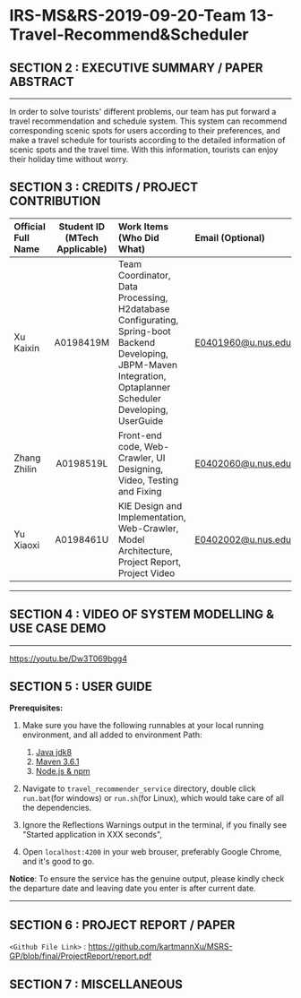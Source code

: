 IRS-MS&RS-2019-09-20-Team 13-Travel-Recommend&Scheduler
===

## SECTION 2 : EXECUTIVE SUMMARY / PAPER ABSTRACT

---
In order to solve tourists' different problems, our team has put forward a travel recommendation and schedule system. This system can recommend corresponding scenic spots for users according to their preferences, and make a travel schedule for tourists according to the detailed information of scenic spots and the travel time. With this information, tourists can enjoy their holiday time without worry.

## SECTION 3 : CREDITS / PROJECT CONTRIBUTION

| Official Full Name  | Student ID (MTech Applicable)  | Work Items (Who Did What) | Email (Optional) |
| :------------ |:---------------:| :-----| :-----|
| Xu Kaixin | A0198419M | Team Coordinator, Data Processing, H2database Configurating, Spring-boot Backend Developing, JBPM-Maven Integration, Optaplanner Scheduler Developing, UserGuide | E0401960@u.nus.edu |
| Zhang Zhilin | A0198519L | Front-end code, Web-Crawler, UI Designing, Video, Testing and Fixing | E0402060@u.nus.edu |
| Yu Xiaoxi  | A0198461U | KIE Design and Implementation, Web-Crawler, Model Architecture, Project Report, Project Video | E0402002@u.nus.edu
 
---

## SECTION 4 : VIDEO OF SYSTEM MODELLING & USE CASE DEMO

---
https://youtu.be/Dw3T069bgg4

## SECTION 5 : USER GUIDE

__Prerequisites:__

1. Make sure you have the following runnables at your local running environment, and all added to environment Path:
	
	1. [Java jdk8](https://www.oracle.com/technetwork/java/javase/downloads/jdk8-downloads-2133151.html)
	2. [Maven 3.6.1](https://maven.apache.org/download.cgi)
	3. [Node.js & npm](https://www.npmjs.com/package/xinui)

2. Navigate to `travel_recommender_service` directory, double click `run.bat`(for windows) or `run.sh`(for Linux), which would take care of all the dependencies.

3. Ignore the Reflections Warnings output in the terminal, if you finally see "Started application in XXX seconds", 

4. Open `localhost:4200` in your web brouser, preferably Google Chrome, and it's good to go.


__Notice__:
To ensure the service has the genuine output, please kindly check the departure date and leaving date you enter is after current date.

---

## SECTION 6 : PROJECT REPORT / PAPER

`<Github File Link>` : <https://github.com/kartmannXu/MSRS-GP/blob/final/ProjectReport/report.pdf>

## SECTION 7 : MISCELLANEOUS
